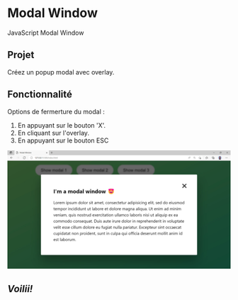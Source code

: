 # Modal Window

JavaScript Modal Window

## Projet

Créez un popup modal avec overlay.

## Fonctionnalité

Options de fermerture du modal :

1.  En appuyant sur le bouton 'X'.
1.  En cliquant sur l'overlay.
1.  En appuyant sur le bouton ESC

![Webpage screenshot](/images/screenshot.jpg)

## _Voilii!_

